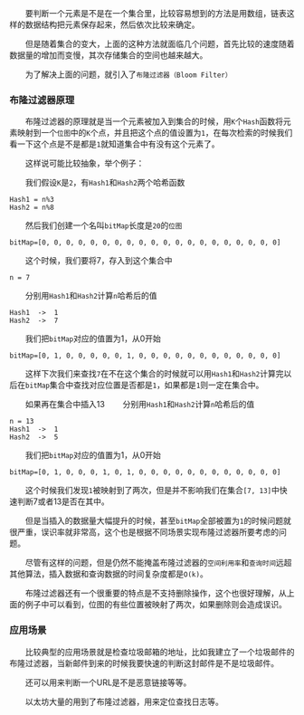 &emsp;&emsp;要判断一个元素是不是在一个集合里，比较容易想到的方法是用数组，链表这样的数据结构把元素保存起来，然后依次比较来确定。

&emsp;&emsp;但是随着集合的变大，上面的这种方法就面临几个问题，首先比较的速度随着数据量的增加而变慢，其次存储集合的空间也越来越大。

&emsp;&emsp;为了解决上面的问题，就引入了`布隆过滤器（Bloom Filter）`

### 布隆过滤器原理
&emsp;&emsp;布隆过滤器的原理就是当一个元素被加入到集合的时候，用`K`个`Hash`函数将元素映射到一个`位图`中的`K`个点，并且把这个点的值设置为`1`，在每次检索的时候我们看一下这个点是不是都是`1`就知道集合中有没有这个元素了。

&emsp;&emsp;这样说可能比较抽象，举个例子：

&emsp;&emsp;我们假设`K`是`2`，有`Hash1`和`Hash2`两个哈希函数
```
Hash1 = n%3
Hash2 = n%8
```

&emsp;&emsp;然后我们创建一个名叫`bitMap`长度是`20`的`位图`
```
bitMap=[0, 0, 0, 0, 0, 0, 0, 0, 0, 0, 0, 0, 0, 0, 0, 0, 0, 0, 0, 0]
```

&emsp;&emsp;这个时候，我们要将7，存入到这个集合中
```
n = 7
```
&emsp;&emsp;分别用`Hash1`和`Hash2`计算`n`哈希后的值
```
Hash1  ->  1
Hash2  ->  7
```
&emsp;&emsp;我们把`bitMap`对应的值置为1，从0开始
```
bitMap=[0, 1, 0, 0, 0, 0, 0, 1, 0, 0, 0, 0, 0, 0, 0, 0, 0, 0, 0, 0]
```
&emsp;&emsp;这样下次我们来查找`7`在不在这个集合的时候就可以用`Hash1`和`Hash2`计算完以后在`bitMap`集合中查找对应位置是否都是`1`，如果都是`1`则一定在集合中。

&emsp;&emsp;如果再在集合中插入13
&emsp;&emsp;分别用`Hash1`和`Hash2`计算`n`哈希后的值
```
n = 13
Hash1  ->  1
Hash2  ->  5
```
&emsp;&emsp;我们把`bitMap`对应的值置为1，从0开始
```
bitMap=[0, 1, 0, 0, 0, 1, 0, 1, 0, 0, 0, 0, 0, 0, 0, 0, 0, 0, 0, 0]
```
&emsp;&emsp;这个时候我们发现`1`被映射到了两次，但是并不影响我们在集合`[7, 13]`中快速判断7或者13是否在其中。

&emsp;&emsp;但是当插入的数据量大幅提升的时候，甚至`bitMap`全部被置为`1`的时候问题就很严重，误识率就非常高，这个也是根据不同场景实现布隆过滤器所要考虑的问题。

&emsp;&emsp;尽管有这样的问题，但是仍然不能掩盖布隆过滤器的`空间利用率`和`查询时间`远超其他算法，插入数据和查询数据的时间复杂度都是`O(k)`。

&emsp;&emsp;布隆过滤器还有一个很重要的特点是不支持删除操作，这个也很好理解，从上面的例子中可以看到，位图的有些位置被映射了两次，如果删除则会造成误识。

### 应用场景
&emsp;&emsp;比较典型的应用场景就是检查垃圾邮箱的地址，比如我建立了一个垃圾邮件的布隆过滤器，当新邮件到来的时候我要快速的判断这封邮件是不是垃圾邮件。

&emsp;&emsp;还可以用来判断一个URL是不是恶意链接等等。

&emsp;&emsp;以太坊大量的用到了布隆过滤器，用来定位查找日志等。
